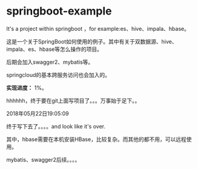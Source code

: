 # springboot-example
It's a project within springboot ，for example:es、hive、impala、hbase。

这是一个关于SpringBoot如何使用的例子。其中有关于双数据源、hive、impala、es、hbase等怎么操作的项目。

后期会加入swagger2、mybatis等。

springcloud的基本跨服务访问也会加入的。

**实现进度：** 1%。

hhhhhh，终于要在git上面写项目了。。。万事始于足下。。

2018年05月22日19:05:09

终于写下去了。。。。and look like it's over.

其中，hbase需要在本机安装HBase，比较复杂。而其他的都不用，可以远程使用。

mybatis、swagger2后续。。。。
